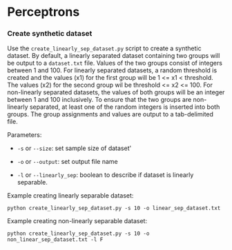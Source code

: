 # Perceptrons

### Create synthetic dataset

Use the `create_linearly_sep_dataset.py` script to create 
a synthetic dataset. By default, a linearly separated dataset 
containing two groups will be output to a `dataset.txt` file.
Values of the two groups consist of integers between 1 and 100.
For linearly separated datasets, a random threshold is created
and the values (x1) for the first group will be 1 <= x1 < threshold.
The values (x2) for the second group wil be threshold <= x2 <= 100.
For non-linearly separated datasets, the values of both groups will 
be an integer between 1 and 100 inclusively. To ensure that the two 
groups are non-linearly separated, at least one of the random integers 
is inserted into both groups. The group assignments and values are
output to a tab-delimited file.

Parameters:

- `-s` or `--size`: set sample size of dataset'

- `-o` or `--output`: set output file name

- `-l` or `--linearly_sep`: boolean to describe if dataset is 
linearly separable.

Example creating linearly separable dataset:
```
python create_linearly_sep_dataset.py -s 10 -o linear_sep_dataset.txt
```

Example creating non-linearly separable dataset:
```
python create_linearly_sep_dataset.py -s 10 -o non_linear_sep_dataset.txt -l F
```

